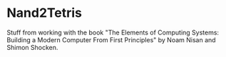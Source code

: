 # Nand2Tetris
Stuff from working with the book "The Elements of Computing Systems: Building a Modern Computer From First Principles" by Noam Nisan and Shimon Shocken.
